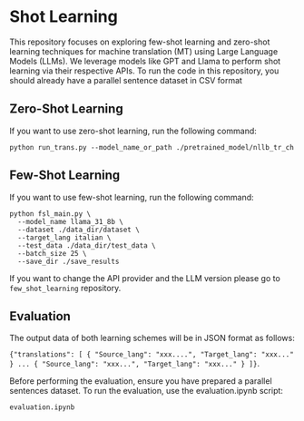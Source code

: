 # Shot Learning 
This repository focuses on exploring few-shot learning and zero-shot learning techniques for machine translation (MT) using Large Language Models (LLMs). We leverage models like GPT and Llama to perform shot learning via their respective APIs. To run the code in this repository, you should already have a parallel sentence dataset in CSV format

## Zero-Shot Learning
If you want to use zero-shot learning, run the following command:
```
python run_trans.py --model_name_or_path ./pretrained_model/nllb_tr_ch
```
## Few-Shot Learning
If you want to use few-shot learning, run the following command:
```
python fsl_main.py \
  --model_name llama_31_8b \
  --dataset ./data_dir/dataset \
  --target_lang italian \
  --test_data ./data_dir/test_data \
  --batch_size 25 \
  --save_dir ./save_results
```
If you want to change the API provider and the LLM version please go to `few_shot_learning` repository.

## Evaluation
The output data of both learning schemes will be in JSON format as follows:

`{"translations": [
   {
   "Source_lang": "xxx....",
   "Target_lang": "xxx..."
   }
   ...
   {
   "Source_lang": "xxx...",
   "Target_lang": "xxx..."
 }
]}`.

Before performing the evaluation, ensure you have prepared a parallel sentences dataset.
To run the evaluation, use the evaluation.ipynb script:
```
evaluation.ipynb
```
